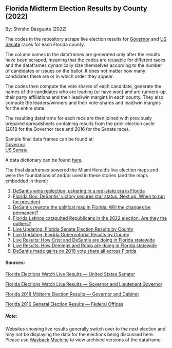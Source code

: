 ## Florida Midterm Election Results by County (2022)

By: Shirsho Dasgupta (2022)

The codes in the repository scrape live election results for [Governor]() and [US Senate]() races for each Florida county.

The column names in the dataframes are generated only after the results have been scraped, meaning that the codes are reusable for different races and the dataframes dynamically size themselves according to the number of candidates or issues on the ballot. It does not matter how many candidates there are or in which order they appear. 

The codes then compute the vote shares of each candidate, generate the names of the candidates who are leading (or have won) and are runners-up, their party affiliations and their lead/win margins in each county. They also compute the leaders/winners and their vote-shares and lead/win margins for the entire state. 

The resulting dataframe for each race are then joined with previously prepared spreadsheets containing results from the prior election cycle (2018 for the Governor race and 2016 for the Senate race). 

Sample final data frames can be found at:\
[Governor]()\
[US Senate]()

A data dictionary can be found [here](https://github.com/shirshod/florida_midterms_2022/blob/main/county_results/county_dictionary.pdf). 

The final dataframes powered the Miami Herald’s live election maps and were the foundations of and/or used in these stories (and the maps embedded in them):
1. [DeSantis wins reelection, ushering in a red-state era in Florida](https://www.miamiherald.com/news/politics-government/election/article268224252.html)
2. [Florida Gov. DeSantis’ victory secures star status. Next up: When to run for president](https://www.miamiherald.com/news/politics-government/election/article268224357.html)
3. [DeSantis rewrote the political map in Florida. Will the changes be permanent?](https://www.miamiherald.com/news/politics-government/state-politics/article268607662.html)
4. [Florida Latinos catapulted Republicans in the 2022 election. Are they the outliers?](https://www.miamiherald.com/news/politics-government/article268644252.html)
5. [Live Updating: Florida Senate Election Results by County](https://www.datawrapper.de/_/u2slr/)
6. [Live Updating: Florida Gubernatorial Results by County](https://www.datawrapper.de/_/2jFnd/)
7. [Live Results: How Crist and DeSantis are doing in Florida statewide](https://www.datawrapper.de/_/We3DK/)
8. [Live Results: How Demings and Rubio are doing in Florida statewide](https://www.datawrapper.de/_/v2ISI/)
9. [DeSantis made gains on 2018 vote share all across Florida](https://www.datawrapper.de/_/DmR4A/)

#### Sources:

[Florida Elections Watch Live Results — United States Senator](https://floridaelectionwatch.gov/ContestResultsByCounty/120000)

[Florida Elections Watch Live Results — Governor and Lieutenant Governor](https://floridaelectionwatch.gov/ContestResultsByCounty/160000)

[Florida 2018 Midterm Election Results — Governor and Cabinet](https://results.elections.myflorida.com/Index.asp?ElectionDate=11/6/2018&DATAMODE=)

[Florida 2016 General Election Results — Federal Offices](https://results.elections.myflorida.com/Index.asp?ElectionDate=11/8/2016&DATAMODE=)

##### Note: 
Websites showing live results generally switch over to the next election and may not be displaying the data for the elections being discussed here. Please use [Wayback Machine](https://archive.org/web/) to view archived versions of the dataframe. 
